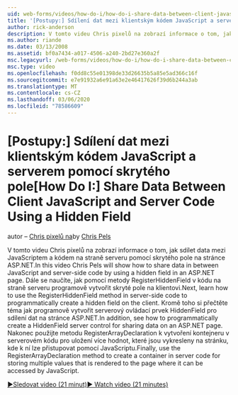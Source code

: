 ```yaml
---
uid: web-forms/videos/how-do-i/how-do-i-share-data-between-client-javascript-and-server-code-using-a-hidden-field
title: '[Postupy:] Sdílení dat mezi klientským kódem JavaScript a serverem pomocí skrytého pole | Microsoft Docs'
author: rick-anderson
description: V tomto videu Chris pixelů na zobrazí informace o tom, jak sdílet data mezi JavaScriptem a kódem na straně serveru pomocí skrytého pole na stránce ASP.NET. V dalším kroku se dozvíte, jak t...
ms.author: riande
ms.date: 03/13/2008
ms.assetid: bf0a7434-a017-4506-a240-2bd27e360a2f
msc.legacyurl: /web-forms/videos/how-do-i/how-do-i-share-data-between-client-javascript-and-server-code-using-a-hidden-field
msc.type: video
ms.openlocfilehash: f0dd8c55e01398de33d26635b5a85e5ad366c16f
ms.sourcegitcommit: e7e91932a6e91a63e2e46417626f39d6b244a3ab
ms.translationtype: MT
ms.contentlocale: cs-CZ
ms.lasthandoff: 03/06/2020
ms.locfileid: "78586609"
---
```

# <a name="how-do-i-share-data-between-client-javascript-and-server-code-using-a-hidden-field"></a><span data-ttu-id="e47f7-104">[Postupy:] Sdílení dat mezi klientským kódem JavaScript a serverem pomocí skrytého pole</span><span class="sxs-lookup"><span data-stu-id="e47f7-104">[How Do I:] Share Data Between Client JavaScript and Server Code Using a Hidden Field</span></span>

<span data-ttu-id="e47f7-105">autor – [Chris pixelů na](https://twitter.com/chrispels)</span><span class="sxs-lookup"><span data-stu-id="e47f7-105">by [Chris Pels](https://twitter.com/chrispels)</span></span>

<span data-ttu-id="e47f7-106">V tomto videu Chris pixelů na zobrazí informace o tom, jak sdílet data mezi JavaScriptem a kódem na straně serveru pomocí skrytého pole na stránce ASP.NET.</span><span class="sxs-lookup"><span data-stu-id="e47f7-106">In this video Chris Pels will show how to share data in between JavaScript and server-side code by using a hidden field in an ASP.NET page.</span></span> <span data-ttu-id="e47f7-107">Dále se naučíte, jak pomocí metody RegisterHiddenField v kódu na straně serveru programově vytvořit skryté pole na klientovi.</span><span class="sxs-lookup"><span data-stu-id="e47f7-107">Next, learn how to use the RegisterHiddenField method in server-side code to programmatically create a hidden field on the client.</span></span> <span data-ttu-id="e47f7-108">Kromě toho si přečtěte téma jak programově vytvořit serverový ovládací prvek HiddenField pro sdílení dat na stránce ASP.NET.</span><span class="sxs-lookup"><span data-stu-id="e47f7-108">In addition, see how to programmatically create a HiddenField server control for sharing data on an ASP.NET page.</span></span> <span data-ttu-id="e47f7-109">Nakonec použijte metodu RegisterArrayDeclaration k vytvoření kontejneru v serverovém kódu pro uložení více hodnot, které jsou vykresleny na stránku, kde k ní lze přistupovat pomocí JavaScriptu.</span><span class="sxs-lookup"><span data-stu-id="e47f7-109">Finally, use the RegisterArrayDeclaration method to create a container in server code for storing multiple values that is rendered to the page where it can be accessed by JavaScript.</span></span>

[<span data-ttu-id="e47f7-110">&#9654;Sledovat video (21 minut)</span><span class="sxs-lookup"><span data-stu-id="e47f7-110">&#9654; Watch video (21 minutes)</span></span>](https://channel9.msdn.com/Blogs/ASP-NET-Site-Videos/how-do-i-share-data-between-client-javascript-and-server-code-using-a-hidden-field)
